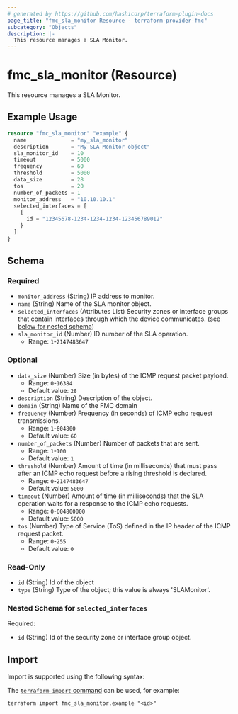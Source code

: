 ```yaml
---
# generated by https://github.com/hashicorp/terraform-plugin-docs
page_title: "fmc_sla_monitor Resource - terraform-provider-fmc"
subcategory: "Objects"
description: |-
  This resource manages a SLA Monitor.
---
```


# fmc_sla_monitor (Resource)

This resource manages a SLA Monitor.

## Example Usage

```terraform
resource "fmc_sla_monitor" "example" {
  name              = "my_sla_monitor"
  description       = "My SLA Monitor object"
  sla_monitor_id    = 10
  timeout           = 5000
  frequency         = 60
  threshold         = 5000
  data_size         = 28
  tos               = 20
  number_of_packets = 1
  monitor_address   = "10.10.10.1"
  selected_interfaces = [
    {
      id = "12345678-1234-1234-1234-123456789012"
    }
  ]
}
```

<!-- schema generated by tfplugindocs -->
## Schema

### Required

- `monitor_address` (String) IP address to monitor.
- `name` (String) Name of the SLA monitor object.
- `selected_interfaces` (Attributes List) Security zones or interface groups that contain interfaces through which the device communicates. (see [below for nested schema](#nestedatt--selected_interfaces))
- `sla_monitor_id` (Number) ID number of the SLA operation.
  - Range: `1`-`2147483647`

### Optional

- `data_size` (Number) Size (in bytes) of the ICMP request packet payload.
  - Range: `0`-`16384`
  - Default value: `28`
- `description` (String) Description of the object.
- `domain` (String) Name of the FMC domain
- `frequency` (Number) Frequency (in seconds) of ICMP echo request transmissions.
  - Range: `1`-`604800`
  - Default value: `60`
- `number_of_packets` (Number) Number of packets that are sent.
  - Range: `1`-`100`
  - Default value: `1`
- `threshold` (Number) Amount of time (in milliseconds) that must pass after an ICMP echo request before a rising threshold is declared.
  - Range: `0`-`2147483647`
  - Default value: `5000`
- `timeout` (Number) Amount of time (in milliseconds) that the SLA operation waits for a response to the ICMP echo requests.
  - Range: `0`-`604800000`
  - Default value: `5000`
- `tos` (Number) Type of Service (ToS) defined in the IP header of the ICMP request packet.
  - Range: `0`-`255`
  - Default value: `0`

### Read-Only

- `id` (String) Id of the object
- `type` (String) Type of the object; this value is always 'SLAMonitor'.

<a id="nestedatt--selected_interfaces"></a>
### Nested Schema for `selected_interfaces`

Required:

- `id` (String) Id of the security zone or interface group object.

## Import

Import is supported using the following syntax:

The [`terraform import` command](https://developer.hashicorp.com/terraform/cli/commands/import) can be used, for example:

```shell
terraform import fmc_sla_monitor.example "<id>"
```
